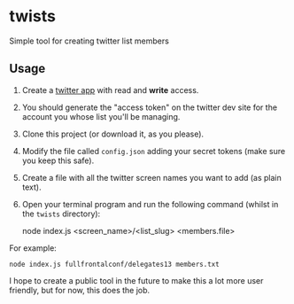 # twists

Simple tool for creating twitter list members

## Usage

1. Create a [twitter app](https://dev.twitter.com/apps) with read and **write** access.
2. You should generate the "access token" on the twitter dev site for the account you whose list you'll be managing.
3. Clone this project (or download it, as you please).
4. Modify the file called `config.json` adding your secret tokens (make sure you keep this safe).
5. Create a file with all the twitter screen names you want to add (as plain text).
6. Open your terminal program and run the following command (whilst in the `twists` directory):

    node index.js <screen_name>/<list_slug> <members.file>

For example:

    node index.js fullfrontalconf/delegates13 members.txt

I hope to create a public tool in the future to make this a lot more user friendly, but for now, this does the job.